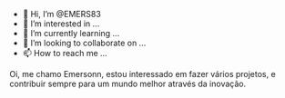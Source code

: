 - 👋 Hi, I’m @EMERS83
- 👀 I’m interested in ...
- 🌱 I’m currently learning ...
- 💞️ I’m looking to collaborate on ...
- 📫 How to reach me ...

<!---
EMERS83/EMERS83 is a ✨ special ✨ repository because its `README.md` (this file) appears on your GitHub profile.
You can click the Preview link to take a look at your changes.
--->
Oi, me chamo Emersonn, estou interessado em fazer vários projetos, e contribuir sempre para um mundo melhor através da inovação.

